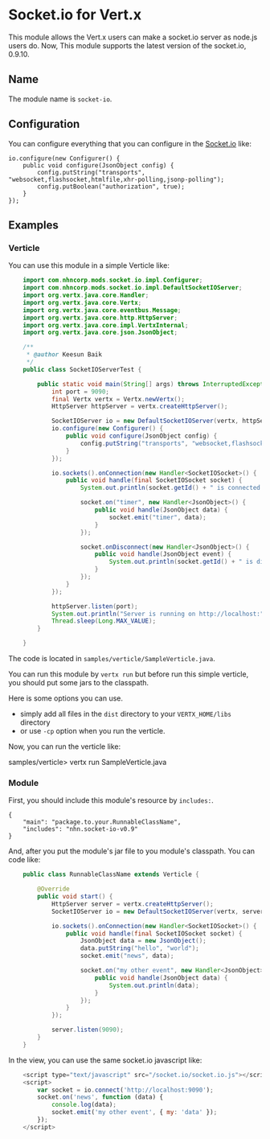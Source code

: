 # Socket.io for Vert.x

This module allows the Vert.x users can make a socket.io server as node.js users do.
Now, This module supports the latest version of the socket.io, 0.9.10.

## Name

The module name is `socket-io`.

## Configuration

You can configure everything that you can configure in the [Socket.io](https://github.com/LearnBoost/Socket.IO/wiki/Configuring-Socket.IO) like:

	io.configure(new Configurer() {
		public void configure(JsonObject config) {
			config.putString("transports", "websocket,flashsocket,htmlfile,xhr-polling,jsonp-polling");
			config.putBoolean("authorization", true);
		}
	});

## Examples

### Verticle

You can use this module in a simple Verticle like:

```java
	import com.nhncorp.mods.socket.io.impl.Configurer;
	import com.nhncorp.mods.socket.io.impl.DefaultSocketIOServer;
	import org.vertx.java.core.Handler;
	import org.vertx.java.core.Vertx;
	import org.vertx.java.core.eventbus.Message;
	import org.vertx.java.core.http.HttpServer;
	import org.vertx.java.core.impl.VertxInternal;
	import org.vertx.java.core.json.JsonObject;

	/**
	 * @author Keesun Baik
	 */
	public class SocketIOServerTest {

		public static void main(String[] args) throws InterruptedException {
			int port = 9090;
			final Vertx vertx = Vertx.newVertx();
			HttpServer httpServer = vertx.createHttpServer();

			SocketIOServer io = new DefaultSocketIOServer(vertx, httpServer);
			io.configure(new Configurer() {
				public void configure(JsonObject config) {
					config.putString("transports", "websocket,flashsocket,xhr-polling,jsonp-polling,htmlfile");
				}
			});

			io.sockets().onConnection(new Handler<SocketIOSocket>() {
				public void handle(final SocketIOSocket socket) {
					System.out.println(socket.getId() + " is connected.");

					socket.on("timer", new Handler<JsonObject>() {
						public void handle(JsonObject data) {
	 						socket.emit("timer", data);
						}
					});

					socket.onDisconnect(new Handler<JsonObject>() {
						public void handle(JsonObject event) {
							System.out.println(socket.getId() + " is disconnected.");
						}
					});
				}
			});

			httpServer.listen(port);
			System.out.println("Server is running on http://localhost:" + port);
			Thread.sleep(Long.MAX_VALUE);
		}

	}
```

The code is located in `samples/verticle/SampleVerticle.java`.

You can run this module by `vertx run` but before run this simple verticle, you should put some jars to the classpath.

Here is some options you can use.
* simply add all files in the `dist` directory to your `VERTX_HOME/libs` directory
* or use `-cp` option when you run the verticle.

Now, you can run the verticle like:

samples/verticle> vertx run SampleVerticle.java

### Module

First, you should include this module's resource by `includes:`.

	{
		"main": "package.to.your.RunnableClassName",
		"includes": "nhn.socket-io-v0.9"
	}

And, after you put the module's jar file to you module's classpath. You can code like:

```java
	public class RunnableClassName extends Verticle {

		@Override
		public void start() {
			HttpServer server = vertx.createHttpServer();
			SocketIOServer io = new DefaultSocketIOServer(vertx, server);

			io.sockets().onConnection(new Handler<SocketIOSocket>() {
				public void handle(final SocketIOSocket socket) {
					JsonObject data = new JsonObject();
					data.putString("hello", "world");
					socket.emit("news", data);

					socket.on("my other event", new Handler<JsonObject>() {
						public void handle(JsonObject data) {
							System.out.println(data);
						}
					});
				}
			});

			server.listen(9090);
		}
	}
```

In the view, you can use the same socket.io javascript like:

```javascript
	<script type="text/javascript" src="/socket.io/socket.io.js"></script>
	<script>
		var socket = io.connect('http://localhost:9090');
		socket.on('news', function (data) {
			console.log(data);
			socket.emit('my other event', { my: 'data' });
		});
	</script>
```
